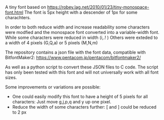 A tiny font based on https://robey.lag.net/2010/01/23/tiny-monospace-font.html
The font is 5px height with a descender of 1px for some charachters.

In order to both reduce width and increase readability some characters were modfied and the monospace font converted into a variable-width font.
While some characters were reduced in width (i,.! )
Others were exteded to a width of 4 pixels (G,Q,a) or 5 pixels (M,N,m) 

The repository contains a json file with the font data, compatible with BitfontMaker2:
https://www.pentacom.jp/pentacom/bitfontmaker2/

As well as a python script to convert these JSON files to C code. The script has only been tested with this font and will not universally work with all font sizes.

Some improvements or variations are possible: 
- One could easily modify this font to have a height of 5 pixels for all characters: Just move g,j,p,q and y up one pixel.
- Reduce the width of some characters further: [ and ] could be reduced to 2 px
